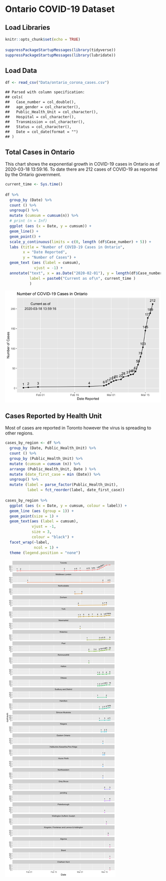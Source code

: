 Ontario COVID-19 Dataset
================

## Load Libraries

``` r
knitr::opts_chunk$set(echo = TRUE)

suppressPackageStartupMessages(library(tidyverse))
suppressPackageStartupMessages(library(lubridate))
```

## Load Data

``` r
df <- read_csv("Data/ontario_corona_cases.csv")
```

    ## Parsed with column specification:
    ## cols(
    ##   Case_number = col_double(),
    ##   age_gender = col_character(),
    ##   Public_Health_Unit = col_character(),
    ##   Hospital = col_character(),
    ##   Transmission = col_character(),
    ##   Status = col_character(),
    ##   Date = col_date(format = "")
    ## )

## Total Cases in Ontario

This chart shows the exponential growth in COVID-19 cases in Ontario as
of 2020-03-18 13:59:16. To date there are 212 cases of COVID-19 as
reported by the Ontario government.

``` r
current_time <- Sys.time()

df %>% 
  group_by (Date) %>% 
  count () %>% 
  ungroup() %>% 
  mutate (cumsum = cumsum(n)) %>% 
  # print (n = Inf)
  ggplot (aes (x = Date, y = cumsum)) +
  geom_line() +
  geom_point() +
  scale_y_continuous(limits = c(0, length (df$Case_number) + 5)) +
  labs (title = "Number of COVID-19 Cases in Ontario",
        x = "Date Reported",
        y = "Number of Cases") +
  geom_text (aes (label = cumsum), 
             vjust = -1) +
  annotate("text", x = as.Date("2020-02-01"), y = length(df$Case_number) - 5, 
           label = paste0("Current as of\n", current_time )
           )
```

![](Cases-Over-Time_files/figure-gfm/unnamed-chunk-2-1.png)<!-- -->

## Cases Reported by Health Unit

Most of cases are reported in Toronto however the virus is spreading to
other regions.

``` r
cases_by_region <- df %>% 
  group_by (Date, Public_Health_Unit) %>% 
  count () %>% 
  group_by (Public_Health_Unit) %>% 
  mutate (cumsum = cumsum (n)) %>%
  arrange (Public_Health_Unit, Date ) %>% 
  mutate (date_first_case = min (Date)) %>% 
  ungroup() %>% 
  mutate (label = parse_factor(Public_Health_Unit),
          label = fct_reorder(label, date_first_case)) 

cases_by_region %>%  
  ggplot (aes (x = Date, y = cumsum, colour = label)) +
  geom_line (aes (group = 1)) +
  geom_point(size = 1) +
  geom_text(aes (label = cumsum), 
            vjust = -1, 
            size = 3, 
            colour = "black") +
  facet_wrap(~label, 
             ncol = 1) +
  theme (legend.position = "none")
```

![](Cases-Over-Time_files/figure-gfm/unnamed-chunk-3-1.png)<!-- -->
